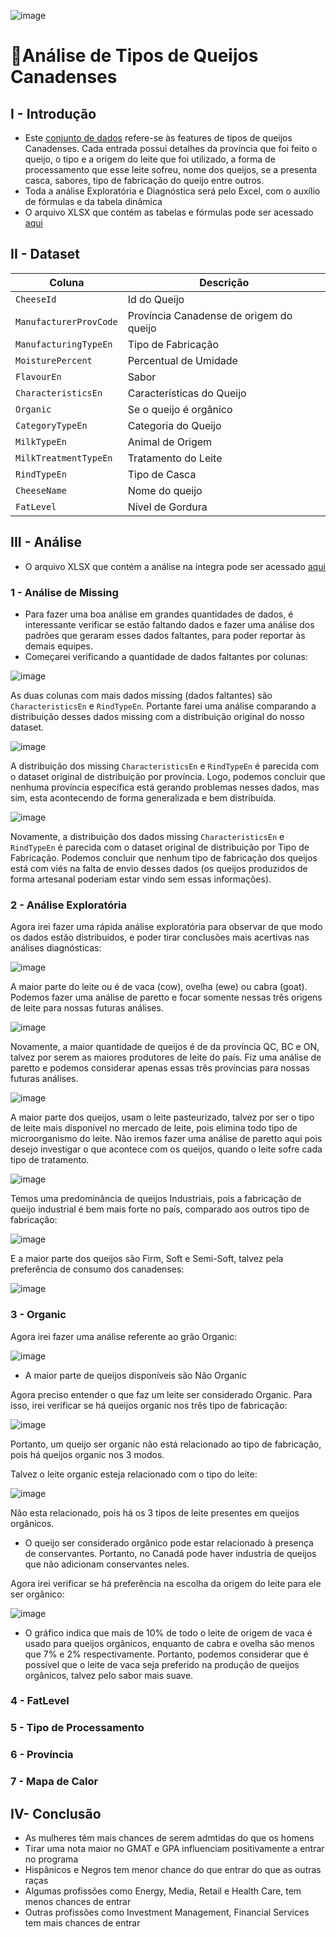 ![image](https://github.com/user-attachments/assets/f22305de-d047-4116-bb3b-79021315114c)

# 🧀Análise de Tipos de Queijos Canadenses

## I - Introdução
- Este [conjunto de dados](https://github.com/massis93/Projetos_Analise_Dados/blob/main/Excel/Canadian%20Cheese/cheese_data.csv) refere-se às features de tipos de queijos Canadenses. Cada entrada possui detalhes da província que foi feito o queijo, o tipo e a origem do leite que foi utilizado, a forma de processamento que esse leite sofreu, nome dos queijos, se a presenta casca, sabores, tipo de fabricação do queijo entre outros.
- Toda a análise Exploratória e Diagnóstica será pelo Excel, com o auxílio de fórmulas e da tabela dinâmica
- O arquivo XLSX que contém as tabelas e fórmulas pode ser acessado [aqui](-----------)


## II - Dataset

| Coluna          | Descrição                                                  
|-|-|                            
| `CheeseId`        | Id do Queijo                                         
| `ManufacturerProvCode` | Província Canadense de origem do queijo           
| `ManufacturingTypeEn`       | Tipo de Fabricação
| `MoisturePercent`    	  | Percentual de Umidade
| `FlavourEn`    	  | Sabor
| `CharacteristicsEn`    	  | Características do Queijo
| `Organic`    	  | Se o queijo é orgânico
| `CategoryTypeEn`    	  | Categoria do Queijo
| `MilkTypeEn`    	  | Animal de Origem
| `MilkTreatmentTypeEn`    	  | Tratamento do Leite
| `RindTypeEn`    	  | Tipo de Casca
| `CheeseName`    	  | Nome do queijo
| `FatLevel`    	  | Nível de Gordura


## III - Análise

- O arquivo XLSX que contém a análise na íntegra pode ser acessado [aqui](---------)

### 1 - Análise de Missing

- Para fazer uma boa análise em grandes quantidades de dados, é interessante verificar se estão faltando dados e fazer uma análise dos padrões que geraram esses dados faltantes, para poder reportar às demais equipes.
- Começarei verificando a quantidade de dados faltantes por colunas:

![image](https://github.com/user-attachments/assets/c51c6c9e-cfbb-46ee-ade4-1d2ce3508867)

As duas colunas com mais dados missing (dados faltantes) são `CharacteristicsEn` e `RindTypeEn`. Portante farei uma análise comparando a distribuição desses dados missing com a distribuição original do nosso dataset.

![image](https://github.com/user-attachments/assets/8e7cadb3-674f-4d75-ad98-0ca54f78f449)

A distribuição dos missing `CharacteristicsEn` e `RindTypeEn` é parecida com o dataset original de distribuição por província. Logo, podemos concluir que nenhuma província específica está gerando problemas nesses dados, mas sim, esta acontecendo de forma generalizada e bem distribuída.

![image](https://github.com/user-attachments/assets/9d428015-8b8d-4b68-b7f7-90c0934b5b00)

Novamente, a distribuição dos dados missing `CharacteristicsEn` e `RindTypeEn` é parecida com o dataset original de distribuição por Tipo de Fabricação. Podemos concluir que nenhum tipo de fabricação dos queijos está com viés na falta de envio desses dados (os queijos produzidos de forma artesanal poderiam estar vindo sem essas informações).

### 2 - Análise Exploratória

Agora irei fazer uma rápida análise exploratória para observar de que modo os dados estão distribuidos, e poder tirar conclusões mais acertivas nas análises diagnósticas:

![image](https://github.com/user-attachments/assets/a642db30-a642-4ea8-a39d-2ea1e90d43ba)

A maior parte do leite ou é de vaca (cow), ovelha (ewe) ou cabra (goat). Podemos fazer uma análise de paretto e focar somente nessas três origens de leite para nossas futuras análises.

![image](https://github.com/user-attachments/assets/d93a7c1d-fdc0-4195-8fb0-126bd2d7b4da)

Novamente, a maior quantidade de queijos é de da província QC, BC e ON, talvez por serem as maiores produtores de leite do país. Fiz uma análise de paretto e podemos considerar apenas essas três províncias para nossas futuras análises.

![image](https://github.com/user-attachments/assets/6608aa73-16d2-41b0-ac87-812a1dac34b4)

A maior parte dos queijos, usam o leite pasteurizado, talvez por ser o tipo de leite mais disponível no mercado de leite, pois elimina todo tipo de microorganismo do leite. 
Não iremos fazer uma análise de paretto aqui pois desejo investigar o que acontece com os queijos, quando o leite sofre cada tipo de tratamento.

![image](https://github.com/user-attachments/assets/609539f5-a2d4-4a75-96b4-cfc6e65dd058)

Temos uma predominância de queijos Industriais, pois a fabricação de queijo industrial é bem mais forte no país, comparado aos outros tipo de fabricação:

![image](https://github.com/user-attachments/assets/1c447534-c6c6-4bb6-b89d-0dd75d820024)

E a maior parte dos queijos são Firm, Soft e Semi-Soft, talvez pela preferência de consumo dos canadenses:

![image](https://github.com/user-attachments/assets/ceca76ed-a89e-4f07-83e4-8e889ed8b44c)



### 3 - Organic

Agora irei fazer uma análise referente ao grão Organic:

![image](https://github.com/user-attachments/assets/0a807f81-3616-4a0b-972b-787b5b73a0e0)

- A maior parte de queijos disponíveis são Não Organic

Agora preciso entender o que faz um leite ser considerado Organic. Para isso, irei verificar se há queijos organic nos três tipo de fabricação:

![image](https://github.com/user-attachments/assets/aacc9b77-dcea-444b-8f2e-e7ea61ad2fdc)

Portanto, um queijo ser organic não está relacionado ao tipo de fabricação, pois há queijos organic nos 3 modos.

Talvez o leite organic esteja relacionado com o tipo do leite:

![image](https://github.com/user-attachments/assets/101a2a32-4636-4ce5-9960-aa7e1ec4a6b0)

Não esta relacionado, pois há os 3 tipos de leite presentes em queijos orgânicos.

- O queijo ser considerado orgânico pode estar relacionado à presença de conservantes. Portanto, no Canadá pode haver industria de queijos que não adicionam conservantes neles.

Agora irei verificar se há preferência na escolha da origem do leite para ele ser orgânico:

![image](https://github.com/user-attachments/assets/ef1aa40a-8356-4f37-8ea7-39432ef97f29)

- O gráfico indica que mais de 10% de todo o leite de origem de vaca é usado para queijos orgânicos, enquanto de cabra e ovelha são menos que  7% e 2% respectivamente. Portanto, podemos considerar que é possível que o leite de vaca seja preferido na produção de queijos orgânicos, talvez pelo sabor mais suave.




### 4 - FatLevel
### 5 - Tipo de Processamento
### 6 - Província
### 7 - Mapa de Calor



## IV- Conclusão
- As mulheres têm mais chances de serem admtidas do que os homens
- Tirar uma nota maior no GMAT e GPA influenciam positivamente a entrar no programa
- Hispânicos e Negros tem menor chance do que entrar do que as outras raças
- Algumas profissões como Energy, Media, Retail e Health Care, tem menos chances de entrar
- Outras profissões como Investment Management, Financial Services tem mais chances de entrar



